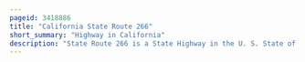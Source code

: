 ```yaml
---
pageid: 3418886
title: "California State Route 266"
short_summary: "Highway in California"
description: "State Route 266 is a State Highway in the U. S. State of California. The Route traverses the fish Lake Valley which is Part of California and Part of Nevada. The Route connects two nevada State Routes that traverse nevada's Portion of the Valley Sr264 and Sr266. The only Connection from Sr266 to the Rest of the California Road Network is via Sr168 in the Community of Oasis. The southern and northern Halves of modern Sr266 had separate numerical Designations prior to 1986. The southern Portion of the Highway along with modern Sr168 Dates back to the Auto Trail Era and Constitutes Part of the Midland Trail."
---
```

